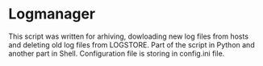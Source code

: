 # Logmanager
This script was written for arhiving, dowloading new log files from hosts and deleting old log files from LOGSTORE. Part of the script in Python and another part in Shell. Configuration file is storing in config.ini file.
